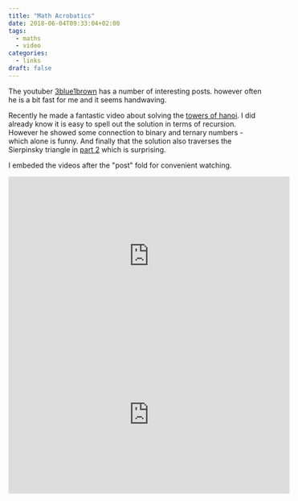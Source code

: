 ```yaml
---
title: "Math Acrobatics"
date: 2018-06-04T09:33:04+02:00
tags: 
  - maths
  - video
categories:
  - links
draft: false
---
```


The youtuber [3blue1brown][1] has a number of interesting posts.  however often he is a bit fast for me and it seems handwaving.

Recently he made a fantastic video about solving the [towers of hanoi][2].  I did already know it is easy to spell out the solution in terms of recursion.  However he showed some connection to binary and ternary numbers - which alone is funny.  And finally that the solution also traverses the Sierpinsky triangle in [part 2][3] which is surprising. 

I embeded the videos after the "post" fold for convenient watching.

<!--more-->

<iframe src="http://www.youtube.com/embed/2SUvWfNJSsM" width="560" height="315" frameborder="0" allowfullscreen></iframe>

<iframe src="http://www.youtube.com/embed/bdMfjfT0lKk" width="560" height="315" frameborder="0" allowfullscreen></iframe>


[1]: https://www.youtube.com/channel/UCYO_jab_esuFRV4b17AJtAw
[2]: https://youtu.be/2SUvWfNJSsM
[3]: https://youtu.be/bdMfjfT0lKk

